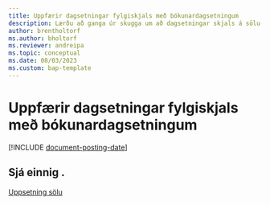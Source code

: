 ```yaml
---
title: Uppfærir dagsetningar fylgiskjals með bókunardagsetningum
description: Lærðu að ganga úr skugga um að dagsetningar skjals á sölu-og innkaupaskjölum samsvari bókunardagsetningum þeirra.
author: brentholtorf
ms.author: bholtorf
ms.reviewer: andreipa
ms.topic: conceptual
ms.date: 08/03/2023
ms.custom: bap-template
---
```


# Uppfærir dagsetningar fylgiskjals með bókunardagsetningum

[!INCLUDE [document-posting-date](includes/document-posting-date.md)]

## Sjá einnig .

[Uppsetning sölu](sales-setup-sales.md)